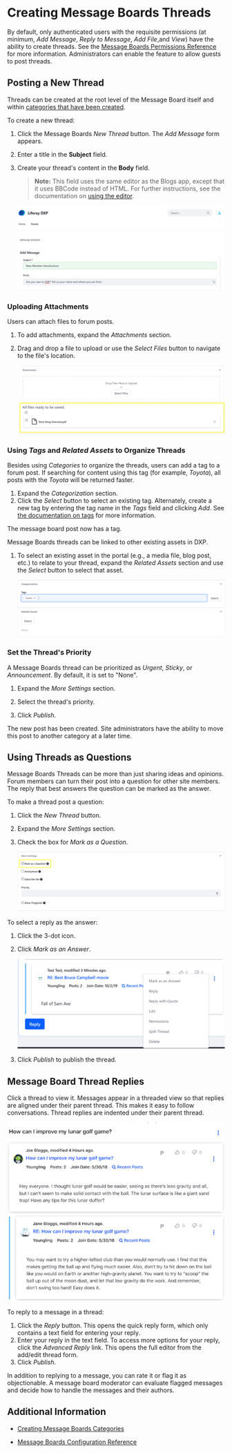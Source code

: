 # Creating Message Boards Threads

By default, only authenticated users with the requisite permissions (at minimum, _Add Message_, _Reply to Message_, _Add File_,and _View_) have the ability to create threads. See the [Message Boards Permissions Reference](./message-boards-permissions-reference.md) for more information. Administrators can enable the feature to allow guests to post threads.

## Posting a New Thread

Threads can be created at the root level of the Message Board itself and within [categories that have been created](./creating-message-boards-categories.md).

To create a new thread:

1. Click the Message Boards _New Thread_ button. The _Add Message_ form appears.
1. Enter a title in the **Subject** field.
1. Create your thread's content in the **Body** field.

   > **Note:** This field uses the same editor as the Blogs app, except that it uses BBCode instead of HTML. For further instructions, see the documentation on [using the editor](https://help.liferay.com/hc/articles/360018173051-Using-the-Blog-Entry-Editor-).

    ![Figure 1. Creating the first post](./creating-message-boards-threads/images/01.png)

### Uploading Attachments

Users can attach files to forum posts.

1. To add attachments, expand the _Attachments_ section.
1. Drag and drop a file to upload or use the *Select Files* button to navigate to the file's location.

    ![Figure 2. Uploading an attachment](./creating-message-boards-threads/images/03.png)

### Using _Tags_ and _Related Assets_ to Organize Threads

Besides using _Categories_ to organize the threads, users can add a tag to a forum post. If searching for content using this tag (for example, _Toyota_), all posts with the _Toyota_ will be returned faster.

1. Expand the _Categorization_ section.
1. Click the _Select_ button to select an existing tag. Alternately, create a new tag by entering the tag name in the _Tags_ field and clicking _Add_. See [the documentation on tags](https://help.liferay.com/hc/articles/360028820472-Tagging-Content) for more information.

The message board post now has a tag.

Message Boards threads can be linked to other existing assets in DXP.

1. To select an existing asset in the portal (e.g., a media file, blog post, etc.) to relate to your thread, expand the _Related Assets_ section and use the _Select_ button to select that asset.

    ![Figure 3. Adding a Tag and Related Asset](./creating-message-boards-threads/images/04.png)

### Set the Thread's Priority

A Message Boards thread can be prioritized as _Urgent_, _Sticky_, or _Announcement_. By default, it is set to "None".

1. Expand the _More Settings_ section.

    <!-- Broken Image Link ![Figure 4. Setting a thread priority](./creating-message-boards-threads/images/07.png) -->

1. Select the thread's priority.
1. Click _Publish_.

The new post has been created. Site administrators have the ability to move this post to another category at a later time.

## Using Threads as Questions

Message Boards Threads can be more than just sharing ideas and opinions. Forum members can turn their post into a question for other site members. The reply that best answers the question can be marked as the answer.

To make a thread post a question:

1. Click the _New Thread_ button.
1. Expand the _More Settings_ section.
1. Check the box for _Mark as a Question_.

    ![Figure 5. Marking a thread as a question](./creating-message-boards-threads/images/05.png)

To select a reply as the answer:

1. Click the 3-dot icon.
1. Click _Mark as an Answer_.

    ![Figure 6. Replies can be marked as an answer to a message board question.](./creating-message-boards-threads/images/02.png)

1. Click _Publish_ to publish the thread.

## Message Board Thread Replies

Click a thread to view it. Messages appear in a threaded view so that replies are aligned under their parent thread. This makes it easy to follow conversations. Thread replies are indented under their parent thread.

![Figure 7: A thread's view displays author information and thread content, for the thread and all replies to the thread.](./creating-message-boards-threads/images/06.png)

To reply to a message in a thread:

1. Click the _Reply_ button. This opens the quick reply form, which only contains a text field for entering your reply.
1. Enter your reply in the text field. To access more options for your reply, click the _Advanced Reply_ link. This opens the full editor from the add/edit thread form.
1. Click _Publish_.

In addition to replying to a message, you can rate it or flag it as objectionable. A message board moderator can evaluate flagged messages and decide how to handle the messages and their authors.

## Additional Information

* [Creating Message Boards Categories](./creating-message-boards-categories.md)

<!-- Is there a placeholder for an article on "Enabling User Mentions for Collaboration Applications"? This should be link to a placeholder.
* User can [mention other users](https://help.liferay.com/hc/en-us/articles/360028720892-Mentioning-Users) by entering the `@` character and their user name.
-->
* [Message Boards Configuration Reference](./message-boards-configuration-reference.md)
